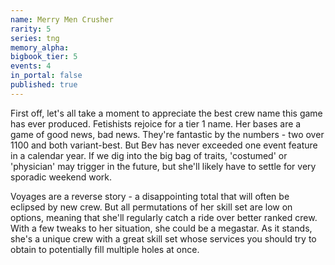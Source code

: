 ```yaml
---
name: Merry Men Crusher
rarity: 5
series: tng
memory_alpha:
bigbook_tier: 5
events: 4
in_portal: false
published: true
---
```


First off, let's all take a moment to appreciate the best crew name this game has ever produced. Fetishists rejoice for a tier 1 name. Her bases are a game of good news, bad news. They're fantastic by the numbers - two over 1100 and both variant-best. But Bev has never exceeded one event feature in a calendar year. If we dig into the big bag of traits, 'costumed' or 'physician' may trigger in the future, but she'll likely have to settle for very sporadic weekend work.

Voyages are a reverse story - a disappointing total that will often be eclipsed by new crew. But all permutations of her skill set are low on options, meaning that she'll regularly catch a ride over better ranked crew. With a few tweaks to her situation, she could be a megastar. As it stands, she's a unique crew with a great skill set whose services you should try to obtain to potentially fill multiple holes at once.
